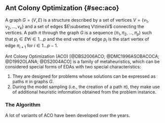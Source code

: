## Ant Colony Optimization {#sec:aco}

A graph&nbsp;$G=(V,E)$ is a structure described by a set of vertices&nbsp;$V=\{v_1,v_2,\dots,v_k\}$ and a set of edges&nbsp;$E\subseteq V\timesV$ connecting the vertices.
A path&nbsp;$\pi$ through the graph&nbsp;$G$ is a sequence&nbsp;$(\pi_1,\pi_2,\dots,\pi_p)$ such that&nbsp;$p_i\in E\forall i\in 1\dots p$ and the end vertex of edge&nbsp;$p_i$ is the start vertex of edge&nbsp;$\pi_{i+1}$ for&nbsp;$i\in 1\dots{p-1}$. 

Ant Colony Optimization (ACO)&nbsp;[@DBS2006ACO; @DMC1996ASOBACOCA; @D1992OLANA; @DS2004ACO] is a family of metaheuristics, which can be considered special forms of EDAs with two special characteristics:

1. They are designed for problems whose solutions can be expressed as paths&nbsp;$\pi$ in graphs&nbsp;$G$.
2. During the model sampling (i.e., the creation of a path&nbsp;$\pi$), they make use of additional heuristic information obtained from the problem instance.

### The Algorithm

A lot of variants of ACO have been developed over the years.